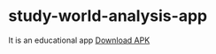 # study-world-analysis-app
It is an educational app 
<a href="studyworld.apk" class="download-button">Download APK</a> 

